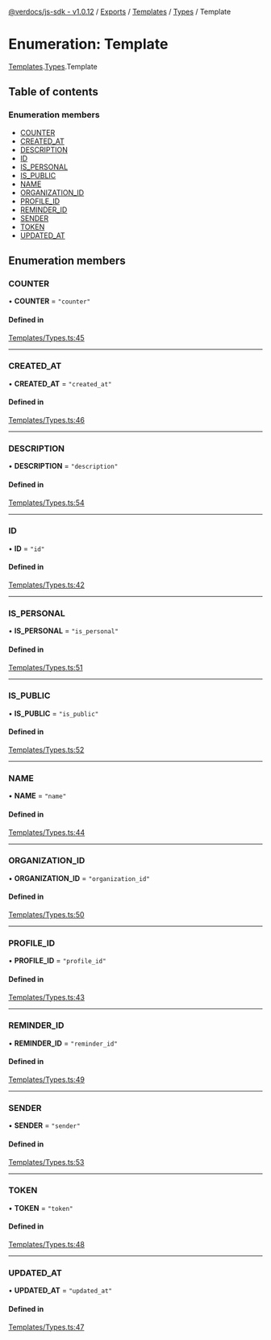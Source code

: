 [@verdocs/js-sdk - v1.0.12](../README.md) / [Exports](../modules.md) / [Templates](../modules/Templates.md) / [Types](../modules/Templates.Types.md) / Template

# Enumeration: Template

[Templates](../modules/Templates.md).[Types](../modules/Templates.Types.md).Template

## Table of contents

### Enumeration members

- [COUNTER](Templates.Types.Template.md#counter)
- [CREATED_AT](Templates.Types.Template.md#created_at)
- [DESCRIPTION](Templates.Types.Template.md#description)
- [ID](Templates.Types.Template.md#id)
- [IS_PERSONAL](Templates.Types.Template.md#is_personal)
- [IS_PUBLIC](Templates.Types.Template.md#is_public)
- [NAME](Templates.Types.Template.md#name)
- [ORGANIZATION_ID](Templates.Types.Template.md#organization_id)
- [PROFILE_ID](Templates.Types.Template.md#profile_id)
- [REMINDER_ID](Templates.Types.Template.md#reminder_id)
- [SENDER](Templates.Types.Template.md#sender)
- [TOKEN](Templates.Types.Template.md#token)
- [UPDATED_AT](Templates.Types.Template.md#updated_at)

## Enumeration members

### COUNTER

• **COUNTER** = `"counter"`

#### Defined in

[Templates/Types.ts:45](https://github.com/Verdocs/js-sdk/blob/main/src/Templates/Types.ts#L45)

___

### CREATED\_AT

• **CREATED\_AT** = `"created_at"`

#### Defined in

[Templates/Types.ts:46](https://github.com/Verdocs/js-sdk/blob/main/src/Templates/Types.ts#L46)

___

### DESCRIPTION

• **DESCRIPTION** = `"description"`

#### Defined in

[Templates/Types.ts:54](https://github.com/Verdocs/js-sdk/blob/main/src/Templates/Types.ts#L54)

___

### ID

• **ID** = `"id"`

#### Defined in

[Templates/Types.ts:42](https://github.com/Verdocs/js-sdk/blob/main/src/Templates/Types.ts#L42)

___

### IS\_PERSONAL

• **IS\_PERSONAL** = `"is_personal"`

#### Defined in

[Templates/Types.ts:51](https://github.com/Verdocs/js-sdk/blob/main/src/Templates/Types.ts#L51)

___

### IS\_PUBLIC

• **IS\_PUBLIC** = `"is_public"`

#### Defined in

[Templates/Types.ts:52](https://github.com/Verdocs/js-sdk/blob/main/src/Templates/Types.ts#L52)

___

### NAME

• **NAME** = `"name"`

#### Defined in

[Templates/Types.ts:44](https://github.com/Verdocs/js-sdk/blob/main/src/Templates/Types.ts#L44)

___

### ORGANIZATION\_ID

• **ORGANIZATION\_ID** = `"organization_id"`

#### Defined in

[Templates/Types.ts:50](https://github.com/Verdocs/js-sdk/blob/main/src/Templates/Types.ts#L50)

___

### PROFILE\_ID

• **PROFILE\_ID** = `"profile_id"`

#### Defined in

[Templates/Types.ts:43](https://github.com/Verdocs/js-sdk/blob/main/src/Templates/Types.ts#L43)

___

### REMINDER\_ID

• **REMINDER\_ID** = `"reminder_id"`

#### Defined in

[Templates/Types.ts:49](https://github.com/Verdocs/js-sdk/blob/main/src/Templates/Types.ts#L49)

___

### SENDER

• **SENDER** = `"sender"`

#### Defined in

[Templates/Types.ts:53](https://github.com/Verdocs/js-sdk/blob/main/src/Templates/Types.ts#L53)

___

### TOKEN

• **TOKEN** = `"token"`

#### Defined in

[Templates/Types.ts:48](https://github.com/Verdocs/js-sdk/blob/main/src/Templates/Types.ts#L48)

___

### UPDATED\_AT

• **UPDATED\_AT** = `"updated_at"`

#### Defined in

[Templates/Types.ts:47](https://github.com/Verdocs/js-sdk/blob/main/src/Templates/Types.ts#L47)
